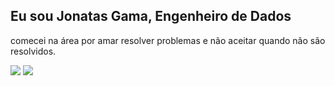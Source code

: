 ## Eu sou Jonatas Gama, Engenheiro de Dados

comecei na área por amar resolver problemas e não aceitar quando não são resolvidos.



  <a href = "mailto:jonatassoaresdagama@gmail.com"><img src="https://img.shields.io/badge/-Gmail-%23333?style=for-the-badge&logo=gmail&logoColor=white" target="_blank"></a>
  <a href="https://www.linkedin.com/in/jonatas-gama-0a9a23285/" target="_blank"><img src="https://img.shields.io/badge/-LinkedIn-%230077B5?style=for-the-badge&logo=linkedin&logoColor=white" target="_blank"></a> 
  
</div>

